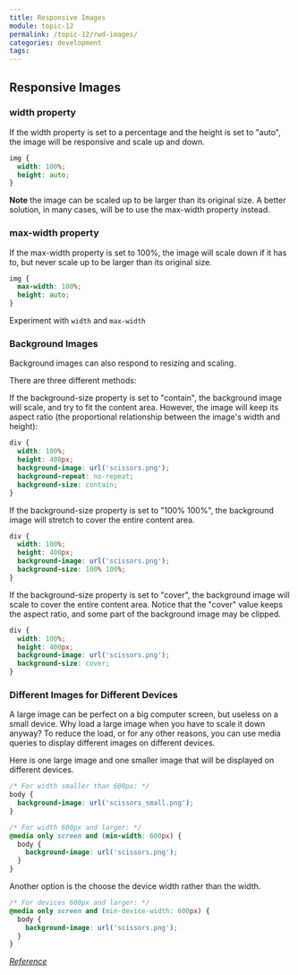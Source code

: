```yaml
---
title: Responsive Images
module: topic-12
permalink: /topic-12/rwd-images/
categories: development
tags:
---
```


<div class="divider-heading"></div>

## Responsive Images

### width property

If the width property is set to a percentage and the height is set to "auto", the image will be responsive and scale up and down.

```css
img {
  width: 100%;
  height: auto;
}
```

**Note** the image can be scaled up to be larger than its original size. A better solution, in many cases, will be to use the max-width property instead.

### max-width property

If the max-width property is set to 100%, the image will scale down if it has to, but never scale up to be larger than its original size.

```css
img {
  max-width: 100%;
  height: auto;
}
```

Experiment with `width` and `max-width`

<div class="codepen-embed">
  <p data-height="600" data-theme-id="30567" data-slug-hash="JjKazJq" data-default-tab="css,result" data-user="retrog4m3r" data-embed-version="2" data-pen-title="Media Queries" class="codepen"></p>
</div>


### Background Images

Background images can also respond to resizing and scaling.

There are three different methods:

If the background-size property is set to "contain", the background image will scale, and try to fit the content area. However, the image will keep its aspect ratio (the proportional relationship between the image's width and height):

```css
div {
  width: 100%;
  height: 400px;
  background-image: url('scissors.png');
  background-repeat: no-repeat;
  background-size: contain;
}
```

<div class="codepen-embed">
  <p data-height="600" data-theme-id="30567" data-slug-hash="gOMBgRr" data-default-tab="css,result" data-user="retrog4m3r" data-embed-version="2" data-pen-title="div background-size:contain" class="codepen"></p>
</div>

If the background-size property is set to "100% 100%", the background image will stretch to cover the entire content area.

```css
div {
  width: 100%;
  height: 400px;
  background-image: url('scissors.png');
  background-size: 100% 100%;
}
```

<div class="codepen-embed">
  <p data-height="600" data-theme-id="30567" data-slug-hash="JjKmEJz" data-default-tab="css,result" data-user="retrog4m3r" data-embed-version="2" data-pen-title="div background-size:100 100" class="codepen"></p>
</div>

If the background-size property is set to "cover", the background image will scale to cover the entire content area. Notice that the "cover" value keeps the aspect ratio, and some part of the background image may be clipped.

```css
div {
  width: 100%;
  height: 400px;
  background-image: url('scissors.png');
  background-size: cover;
}
```

<div class="codepen-embed">
  <p data-height="600" data-theme-id="30567" data-slug-hash="dyXgNRx" data-default-tab="css,result" data-user="retrog4m3r" data-embed-version="2" data-pen-title="div background-size:100 100" class="codepen"></p>
</div>

### Different Images for Different Devices

A large image can be perfect on a big computer screen, but useless on a small device. Why load a large image when you have to scale it down anyway? To reduce the load, or for any other reasons, you can use media queries to display different images on different devices.

Here is one large image and one smaller image that will be displayed on different devices.

```css
/* For width smaller than 600px: */
body {
  background-image: url('scissors_small.png');
}

/* For width 600px and larger: */
@media only screen and (min-width: 600px) {
  body {
    background-image: url('scissors.png');
  }
}
```

<div class="codepen-embed">
  <p data-height="600" data-theme-id="30567" data-slug-hash="gOMdEzg" data-default-tab="css,result" data-user="retrog4m3r" data-embed-version="2" data-pen-title="Background Images" class="codepen"></p>
</div>


Another option is the choose the device width rather than the width.

```css
/* For devices 600px and larger: */
@media only screen and (min-device-width: 600px) {
  body {
    background-image: url('scissors.png');
  }
}
```

<a href="https://www.w3schools.com/css/css_rwd_images.asp" target="_new"><em>Reference</em></a>
